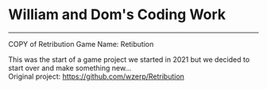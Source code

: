# William and Dom's Coding Work
-------------------------------
COPY of Retribution
Game Name: Retibution

This was the start of a game project we started in 2021 but we decided to start over and make something new...
<br>Original project: https://github.com/wzerp/Retribution
